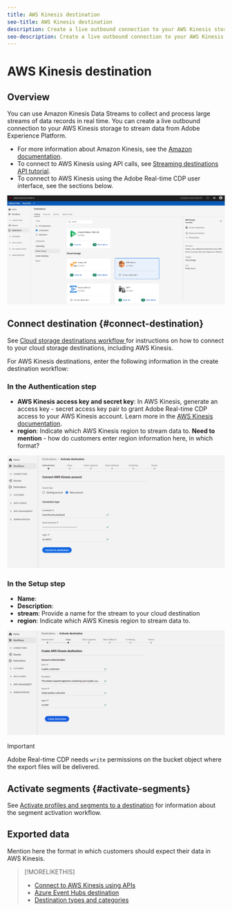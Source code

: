 ```yaml
---
title: AWS Kinesis destination
seo-title: AWS Kinesis destination
description: Create a live outbound connection to your AWS Kinesis storage to stream data from Adobe Experience Platform.
seo-description: Create a live outbound connection to your AWS Kinesis storage to stream data from Adobe Experience Platform.
---
```


# AWS Kinesis destination

## Overview

You can use Amazon Kinesis Data Streams to collect and process large streams of data records in real time. You can create a live outbound connection to your AWS Kinesis storage to stream data from Adobe Experience Platform.

* For more information about Amazon Kinesis, see the [Amazon documentation](https://docs.aws.amazon.com/streams/latest/dev/introduction.html).
* To connect to AWS Kinesis using API calls, see [Streaming destinations API tutorial](/help/rtcdp/destinations/streaming-destinations-api-tutorial.md).
* To connect to AWS Kinesis using the Adobe Real-time CDP user interface, see the sections below.

![AWS Kinesis in the UI](/help/rtcdp/destinations/assets/aws-kinesis-destination.png)

## Connect destination {#connect-destination}

See [Cloud storage destinations workflow ](/help/rtcdp/destinations/cloud-storage-destinations-workflow.md)for instructions on how to connect to your cloud storage destinations, including AWS Kinesis. 

For AWS Kinesis destinations, enter the following information in the create destination workflow:

### In the Authentication step

* **AWS Kinesis access key and secret key**: In AWS Kinesis, generate an access key - secret access key pair to grant Adobe Real-time CDP access to your AWS Kinesis account. Learn more in the [AWS Kinesis documentation](https://docs.aws.amazon.com/IAM/latest/UserGuide/id_credentials_access-keys.html).
* **region**: Indicate which AWS Kinesis region to stream data to. **Need to mention** - how do customers enter region information here, in which format?

![Input fields in the authentication step](/help/rtcdp/destinations/assets/aws-kinesis-authentication-step.png)

### In the Setup step

* **Name**: 
* **Description**: 
* **stream**: Provide a name for the stream to your cloud destination
* **region**: Indicate which AWS Kinesis region to stream data to. 

![Input fields in the setup step](/help/rtcdp/destinations/assets/aws-kinesis-setup-step.png)

>[!IMPORTANT]
>
>Adobe Real-time CDP needs `write` permissions on the bucket object where the export files will be delivered.

## Activate segments {#activate-segments}

See [Activate profiles and segments to a destination](/help/rtcdp/destinations/activate-destinations.md) for information about the segment activation workflow.

## Exported data

Mention here the format in which customers should expect their data in AWS Kinesis. 



>[!MORELIKETHIS]
>
>* [Connect to AWS Kinesis using APIs](/help/rtcdp/destinations/streaming-destinations-api-tutorial.md)
>* [Azure Event Hubs destination](/help/rtcdp/destinations/azure-event-hubs-destination.md)
>* [Destination types and categories](/help/rtcdp/destinations/destination-types.md) 
